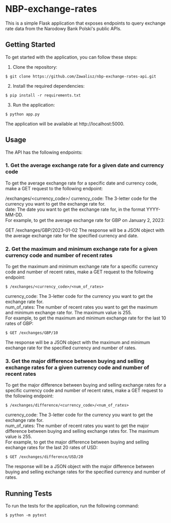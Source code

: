 ﻿# NBP-exchange-rates
This is a simple Flask application that exposes endpoints to query exchange rate data from the Narodowy Bank Polski's public APIs.

## Getting Started
To get started with the application, you can follow these steps:

1. Clone the repository:
```
$ git clone https://github.com/Zawalisz/nbp-exchange-rates-api.git
```
2. Install the required dependencies:
```
$ pip install -r requirements.txt
```
3. Run the application:
```
$ python app.py
```
The application will be available at http://localhost:5000.

## Usage
The API has the following endpoints:

### 1. Get the average exchange rate for a given date and currency code
To get the average exchange rate for a specific date and currency code, make a GET request to the following endpoint:

/exchanges/<currency_code>/<date>
currency_code: The 3-letter code for the currency you want to get the exchange rate for.  
date: The date you want to get the exchange rate for, in the format YYYY-MM-DD.  
For example, to get the average exchange rate for GBP on January 2, 2023:

GET /exchanges/GBP/2023-01-02
The response will be a JSON object with the average exchange rate for the specified currency and date.

### 2. Get the maximum and minimum exchange rate for a given currency code and number of recent rates
To get the maximum and minimum exchange rate for a specific currency code and number of recent rates, make a GET request to the following endpoint:
```
$ /exchanges/<currency_code>/<num_of_rates>
```
currency_code: The 3-letter code for the currency you want to get the exchange rate for.  
num_of_rates: The number of recent rates you want to get the maximum and minimum exchange rate for. The maximum value is 255.  
For example, to get the maximum and minimum exchange rate for the last 10 rates of GBP:
```
$ GET /exchanges/GBP/10
```
The response will be a JSON object with the maximum and minimum exchange rate for the specified currency and number of rates.

### 3. Get the major difference between buying and selling exchange rates for a given currency code and number of recent rates
To get the major difference between buying and selling exchange rates for a specific currency code and number of recent rates, make a GET request to the following endpoint:
```
$ /exchanges/difference/<currency_code>/<num_of_rates>
```
currency_code: The 3-letter code for the currency you want to get the exchange rate for.  
num_of_rates: The number of recent rates you want to get the major difference between buying and selling exchange rates for. The maximum value is 255.  
For example, to get the major difference between buying and selling exchange rates for the last 20 rates of USD:
```
$ GET /exchanges/difference/USD/20
```
The response will be a JSON object with the major difference between buying and selling exchange rates for the specified currency and number of rates.

## Running Tests
To run the tests for the application, run the following command:
```
$ python -m pytest
```
